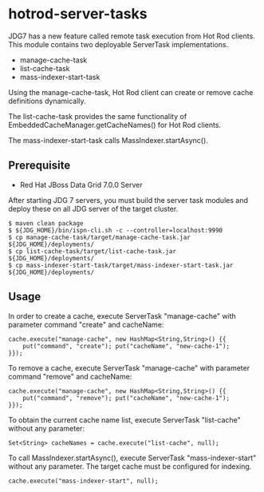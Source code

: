 # hotrod-server-tasks

JDG7 has a new feature called remote task execution from Hot Rod clients. This module contains two deployable ServerTask implementations.

* manage-cache-task
* list-cache-task
* mass-indexer-start-task

Using the manage-cache-task, Hot Rod client can create or remove cache definitions dynamically.

The list-cache-task provides the same functionality of  EmbeddedCacheManager.getCacheNames() for Hot Rod clients.

The mass-indexer-start-task calls MassIndexer.startAsync().

## Prerequisite

* Red Hat JBoss Data Grid 7.0.0 Server

After starting JDG 7 servers, you must build the server task modules and deploy these on all JDG server of the target cluster.

~~~
$ maven clean package
$ ${JDG_HOME}/bin/ispn-cli.sh -c --controller=localhost:9990
$ cp manage-cache-task/target/manage-cache-task.jar ${JDG_HOME}/deployments/
$ cp list-cache-task/target/list-cache-task.jar ${JDG_HOME}/deployments/
$ cp mass-indexer-start-task/target/mass-indexer-start-task.jar ${JDG_HOME}/deployments/
~~~

## Usage

In order to create a cache, execute ServerTask "manage-cache" with parameter command "create" and cacheName:

~~~
cache.execute("manage-cache", new HashMap<String,String>() {{
	put("command", "create"); put("cacheName", "new-cache-1");
}});
~~~

To remove a cache, execute ServerTask "manage-cache" with parameter command "remove" and cacheName:

~~~
cache.execute("manage-cache", new HashMap<String,String>() {{
	put("command", "remove"); put("cacheName", "new-cache-1");
}});
~~~

To obtain the current cache name list, execute ServerTask "list-cache" without any parameter:

~~~
Set<String> cacheNames = cache.execute("list-cache", null);
~~~

To call MassIndexer.startAsync(), execute ServerTask "mass-indexer-start" without any parameter. The target cache must be configured for indexing.

~~~
cache.execute("mass-indexer-start", null);
~~~

